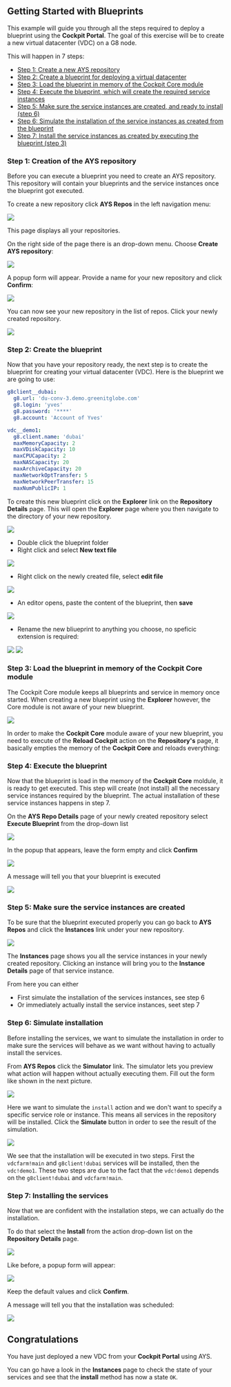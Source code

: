 ## Getting Started with Blueprints

This example will guide you through all the steps required to deploy a blueprint using the **Cockpit Portal**. The goal of this exercise will be to create a new virtual datacenter (VDC) on a G8 node.

This will happen in 7 steps:

- [Step 1: Create a new AYS repository](#create-repo)
- [Step 2: Create a blueprint for deploying a virtual datacenter](#create-blueprint)
- [Step 3: Load the blueprint in memory of the Cockpit Core module](#load-blueprint)
- [Step 4: Execute the blueprint, which will create the required service instances](#execute-blueprint)
- [Step 5: Make sure the service instances are created, and ready to install (step 6)](#check-instances)
- [Step 6: Simulate the installation of the service instances as created from the blueprint](#simulate)
- [Step 7: Install the service instances as created by executing the blueprint (step 3)](#install-services)


<a id="create-repo"></a>
### Step 1: Creation of the AYS repository

Before you can execute a blueprint you need to create an AYS repository. This repository will contain your blueprints and the service instances once the blueprint got executed.

To create a new repository click **AYS Repos** in the left navigation menu:

![](AYS-Repos.png)

This page displays all your repositories.

On the right side of the page there is an drop-down menu. Choose **Create AYS repository**:

![](create-new-AYS-repo.png)

A popup form will appear. Provide a name for your new repository and click **Confirm**:

![](confirm-create-new-repo.png)

You can now see your new repository in the list of repos. Click your newly created repository.

![](AYS-repo-demo1.png)


<a id="create-blueprint"></a>
### Step 2: Create the blueprint

Now that you have your repository ready, the next step is to create the blueprint for creating your virtual datacenter (VDC). Here is the blueprint we are going to use:  

```yaml
g8client__dubai:
  g8.url: 'du-conv-3.demo.greenitglobe.com'
  g8.login: 'yves'
  g8.password: '****'
  g8.account: 'Account of Yves'

vdc__demo1:
  g8.client.name: 'dubai'
  maxMemoryCapacity: 2
  maxVDiskCapacity: 10
  maxCPUCapacity: 2
  maxNASCapacity: 20
  maxArchiveCapacity: 20
  maxNetworkOptTransfer: 5
  maxNetworkPeerTransfer: 15
  maxNumPublicIP: 1
```

To create this new blueprint click on the **Explorer** link on the **Repository Details** page. This will open the **Explorer** page where you then navigate to the directory of your new repository.

![](explorer.png)

- Double click the blueprint folder
- Right click and select **New text file**

![](new-text-file.png)

- Right click on the newly created file, select **edit file**

![](edit-file.png)

- An editor opens, paste the content of the blueprint, then **save**

![](edit-blueprint.png)

- Rename the new bliueprint to anything you choose, no speficic extension is required:

![](rename-blueprint.png)
![](renamed-blueprint.png)


<a id="load-blueprint"></a>
### Step 3: Load the blueprint in memory of the Cockpit Core module

The Cockpit Core module keeps all blueprints and service in memory once started. When creating a new blueprint using the **Explorer** however, the Core module is not aware of your new blueprint.

![](reload-all-services.png)

In order to make the **Cockpit Core** module aware of your new blueprint, you need to execute of the **Reload Cockpit** action on the **Repository's** page, it basically empties the memory of the **Cockpit Core** and reloads everything:


<a id="execute-blueprint"></a>
### Step 4: Execute the blueprint

Now that the blueprint is load in the memory of the **Cockpit Core** moldule, it is ready to get executed. This step will create (not install) all the necessary service instances required by the blueprint. The actual installation of these service instances happens in step 7.

On the **AYS Repo Details** page of your newly created repository select **Execute Blueprint** from the drop-down list

![](execute-blueprint.png)

In the popup that appears, leave the form empty and click **Confirm**

![](confirm-execute-blueprint.png)

A message will tell you that your blueprint is executed

![](blueprint-executed.png)


<a id="check-instances"></a>
### Step 5: Make sure the service instances are created

To be sure that the blueprint executed properly you can go back to **AYS Repos** and click the **Instances** link under your new repository.

![](instances.png)

The **Instances** page shows you all the service instances in your newly created repository. Clicking an instance will bring you to the **Instance Details** page of that service instance.

From here you can either
- First simulate the installation of the services instances, see step 6
- Or immediately actually install the service instances, seet step 7


<a id="simulate"></a>
### Step 6: Simulate installation

Before installing the services, we want to simulate the installation in order to make sure the services will behave as we want without having to actually install the services.

From **AYS Repos** click the **Simulator** link. The simulator lets you preview what action will happen without actually executing them. Fill out the form like shown in the next picture.

![](simulator-page.png)

Here we want to simulate the `install` action and we don't want to specify a specific service role or instance. This means all services in the repository will be installed. Click the **Simulate** button in order to see the result of the simulation.

![](simulation-result.png)

We see that the installation will be executed in two steps. First the `vdcfarm!main` and `g8client!dubai` services will be installed, then the `vdc!demo1`. These two steps are due to the fact that the `vdc!demo1` depends on the `g8client!dubai` and `vdcfarm!main`.


<a id="install-services"></a>
### Step 7: Installing the services

Now that we are confident with the installation steps, we can actually do the installation.

To do that select the **Install** from the action drop-down list on the **Repository Details** page.

![](install-service.png)

Like before, a popup form will appear:

![](confirm-install-service.png)

Keep the default values and click **Confirm**.

A message will tell you that the installation was scheduled:

![](install-service-scheduled.png)  


## Congratulations

You have just deployed a new VDC from your **Cockpit Portal** using AYS.

You can go have a look in the **Instances** page to check the state of your services and see that the **install** method has now a state `OK`.
